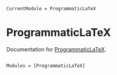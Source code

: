 ```@meta
CurrentModule = ProgrammaticLaTeX
```

# ProgrammaticLaTeX

Documentation for [ProgrammaticLaTeX](https://github.com/joshniemela/ProgrammaticLaTeX.jl).

```@index
```

```@autodocs
Modules = [ProgrammaticLaTeX]
```
